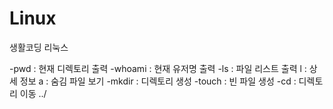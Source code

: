 # Linux
생활코딩 리눅스

-pwd : 현재 디렉토리 출력
-whoami : 현재 유저명 출력
-ls : 파일 리스트 출력
  l : 상세 정보
  a : 숨김 파일 보기
-mkdir : 디렉토리 생성
-touch : 빈 파일 생성
-cd : 디렉토리 이동
  ../

